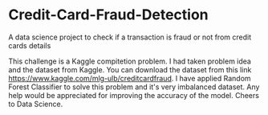 # Credit-Card-Fraud-Detection
A data science project to check if a transaction is fraud or not from credit cards details

This challenge is a Kaggle compitetion problem. I had taken problem idea and the dataset from Kaggle. You can download the dataset from this link https://www.kaggle.com/mlg-ulb/creditcardfraud. I have applied Random Forest Classifier to solve this problem and it's very imbalanced dataset. Any help would be appreciated for improving the accuracy of the model. Cheers to Data Science.
